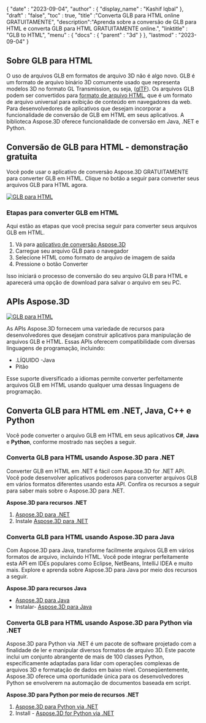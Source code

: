 {
  "date" : "2023-09-04",
  "author" : {
    "display_name" : "Kashif Iqbal"
},
  "draft" : "false",
  "toc" : true,
  "title" :"Converta GLB para HTML online GRATUITAMENTE",
  "description":"Aprenda sobre a conversão de GLB para HTML e converta GLB para HTML GRATUITAMENTE online.",
  "linktitle" : "GLB to HTML",
  "menu" : {
    "docs" : {
      "parent" : "3d"
}
},
  "lastmod" : "2023-09-04"
}

## Sobre GLB para HTML

O uso de arquivos GLB em formatos de arquivo 3D não é algo novo. GLB é um formato de arquivo binário 3D comumente usado que representa modelos 3D no formato GL Transmission, ou seja, ([glTF](/pt/3d/gltf/)). Os arquivos GLB podem ser convertidos para [formato de arquivo HTML](/pt/web/html/), que é um formato de arquivo universal para exibição de conteúdo em navegadores da web. Para desenvolvedores de aplicativos que desejam incorporar a funcionalidade de conversão de GLB em HTML em seus aplicativos. A biblioteca Aspose.3D oferece funcionalidade de conversão em Java, .NET e Python.

## Conversão de GLB para HTML - demonstração gratuita

Você pode usar o aplicativo de conversão Aspose.3D GRATUITAMENTE para converter GLB em HTML. Clique no botão a seguir para converter seus arquivos GLB para HTML agora.

[![GLB para HTML](../glb-to-html.png)](https://products.aspose.app/3d/conversion/glb-to-html)

### Etapas para converter GLB em HTML

Aqui estão as etapas que você precisa seguir para converter seus arquivos GLB em HTML.

1. Vá para [aplicativo de conversão Aspose.3D](https://products.aspose.app/3d/conversion/glb-to-html)
1. Carregue seu arquivo GLB para o navegador
1. Selecione HTML como formato de arquivo de imagem de saída
1. Pressione o botão Converter

Isso iniciará o processo de conversão do seu arquivo GLB para HTML e aparecerá uma opção de download para salvar o arquivo em seu PC.

## APIs Aspose.3D

[![GLB para HTML](../try-aspose-3d.png)](https://products.aspose.com/3d/)

As APIs Aspose.3D fornecem uma variedade de recursos para desenvolvedores que desejam construir aplicativos para manipulação de arquivos GLB e HTML. Essas APIs oferecem compatibilidade com diversas linguagens de programação, incluindo:

- .LÍQUIDO
-Java
- Pitão

Esse suporte diversificado a idiomas permite converter perfeitamente arquivos GLB em HTML usando qualquer uma dessas linguagens de programação.

## Converta GLB para HTML em .NET, Java, C++ e Python

Você pode converter o arquivo GLB em HTML em seus aplicativos **C#**, **Java** e **Python**, conforme mostrado nas seções a seguir.

### Converta GLB para HTML usando Aspose.3D para .NET

Converter GLB em HTML em .NET é fácil com Aspose.3D for .NET API. Você pode desenvolver aplicativos poderosos para converter arquivos GLB em vários formatos diferentes usando esta API. Confira os recursos a seguir para saber mais sobre o Aspose.3D para .NET.

**Aspose.3D para recursos .NET**

1. [Aspose.3D para .NET](https://products.aspose.com/3d/net/)
1. Instale [Aspose.3D para .NET](https://docs.aspose.com/3d/net/installation/)

### Converta GLB para HTML usando Aspose.3D para Java

Com Aspose.3D para Java, transforme facilmente arquivos GLB em vários formatos de arquivo, incluindo HTML. Você pode integrar perfeitamente esta API em IDEs populares como Eclipse, NetBeans, IntelliJ IDEA e muito mais. Explore e aprenda sobre Aspose.3D para Java por meio dos recursos a seguir.

**Aspose.3D para recursos Java**

* [Aspose.3D para Java](https://products.aspose.com/3d/java/)
* Instalar- [Aspose.3D para Java](https://docs.aspose.com/3d/java/installation/)

### Converta GLB para HTML usando Aspose.3D para Python via .NET

Aspose.3D para Python via .NET é um pacote de software projetado com a finalidade de ler e manipular diversos formatos de arquivo 3D. Este pacote inclui um conjunto abrangente de mais de 100 classes Python, especificamente adaptadas para lidar com operações complexas de arquivos 3D e formatação de dados em baixo nível. Conseqüentemente, Aspose.3D oferece uma oportunidade única para os desenvolvedores Python se envolverem na automação de documentos baseada em script.

**Aspose.3D para Python por meio de recursos .NET**

1. [Aspose.3D para Python via .NET](https://products.aspose.com/3d/python-net/)
1. Install - [Aspose.3D for Python via .NET](https://releases.aspose.com/3d/python-net/)

